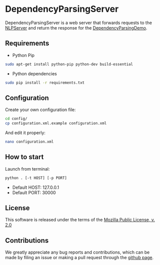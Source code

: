 # DependencyParsingServer

DependencyParsingServer is a web server that forwards requests to the 
[NLPServer](https://github.com/KotlinNLP/NLPServer "NLPServer on GitHub") 
and return the response for the 
[DependencyParsingDemo](https://github.com/KotlinNLP/DependencyParsingDemo "DependencyParsingDemo on GitHub").


## Requirements

* Python Pip
```bash
sudo apt-get install python-pip python-dev build-essential
```

* Python dependencies
```bash
sudo pip install -r requirements.txt
```


## Configuration

Create your own configuration file:
```bash
cd config/
cp configuration.xml.example configuration.xml
```

And edit it properly:
```bash
nano configuration.xml
```


## How to start

Launch from terminal:

```bash
python . [-t HOST] [-p PORT]
```
* Default HOST: 127.0.0.1
* Default PORT: 30000


## License

This software is released under the terms of the 
[Mozilla Public License, v. 2.0](https://mozilla.org/MPL/2.0/ "Mozilla Public License, v. 2.0")


## Contributions

We greatly appreciate any bug reports and contributions, which can be made by filing an issue or making a pull 
request through the [github page](https://github.com/KotlinNLP/DependencyParsingServer "DependencyParsingServer on GitHub").
